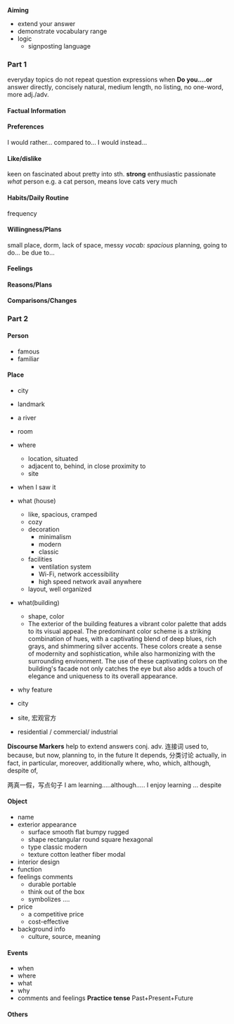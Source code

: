 **Aiming**
- extend your answer
- demonstrate vocabulary range
- logic
	- signposting language

### Part 1 
everyday topics
do not repeat question expressions
when **Do you....or** answer directly, concisely
natural, medium length, no listing, no one-word, more adj./adv.

#### Factual Information

#### Preferences
I would rather...
compared to...
I would instead...

#### Like/dislike
keen on
fascinated about
pretty into sth.
**strong** enthusiastic passionate
*what* person e.g. a cat person, means love cats very much

#### Habits/Daily Routine
frequency
#### Willingness/Plans
small place, dorm, lack of space, messy *vocab: spacious*
planning, going to do...
be due to...

#### Feelings

#### Reasons/Plans

#### Comparisons/Changes

### Part 2

#### Person
- famous
- familiar

#### Place
- city
- landmark
- a river
- room

- where
	- location, situated
	- adjacent to, behind, in close proximity to
	- site 
- when I saw it
- what (house)
	- like, spacious, cramped
	- cozy
	- decoration
		- minimalism
		- modern
		- classic
	- facilities
		- ventilation system
		- Wi-Fi, network accessibility
		- high speed network avail anywhere
	- layout, well organized
- what(building)
	- shape, color
	- The exterior of the building features a vibrant color palette that adds to its visual appeal. The predominant color scheme is a striking combination of hues, with a captivating blend of deep blues, rich grays, and shimmering silver accents. These colors create a sense of modernity and sophistication, while also harmonizing with the surrounding environment. The use of these captivating colors on the building's facade not only catches the eye but also adds a touch of elegance and uniqueness to its overall appearance.
- why feature
- city
- site, 宏观官方
- residential / commercial/ industrial

**Discourse Markers**
help to extend answers
conj. adv. 连接词
used to, because, but now, planning to, in the future
It depends, 分类讨论
actually, in fact, in particular, moreover, additionally
where, who, which, although,
despite of, 

两真一假，写点句子
I am learning.....although.....
I enjoy learning ... despite

#### Object
- name
- exterior appearance
	- surface smooth flat bumpy rugged
	- shape rectangular round square hexagonal
	- type classic modern
	- texture cotton leather fiber modal
- interior design
- function
- feelings comments
	- durable portable
	- think out of the box
	- symbolizes ....
- price
	- a competitive price
	- cost-effective
- background info
	- culture, source, meaning

#### Events
- when
- where
- what
- why
- comments and feelings
**Practice tense** Past+Present+Future

#### Others
